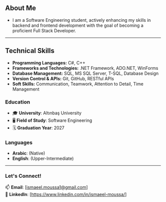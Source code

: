 
## About Me

- I am a Software Engineering student, actively enhancing my skills in backend and frontend development with the goal of becoming a proficient Full Stack Developer.

---

## Technical Skills

- **Programming Languages:** C#, C++
- **Frameworks and Technologies:** .NET Framework, ADO.NET, WinForms
- **Database Management:** SQL, MS SQL Server, T-SQL, Database Design
- **Version Control & APIs:** Git, GitHub, RESTful APIs
- **Soft Skills:** Communication, Teamwork, Attention to Detail, Time Management

### Education

- 🎓 **University**: Altınbaş University  
- 🖥️ **Field of Study**: Software Engineering  
- 🗓️ **Graduation Year**: 2027  

### Languages
- **Arabic**: (Native)  
- **English**: (Upper-Intermediate)  

---

### Let's Connect!

📫 **Email**: [ismaeel.moussa1@gmail.com]  
💼 **LinkedIn**: [https://www.linkedin.com/in/ismaeel-moussa/]  


